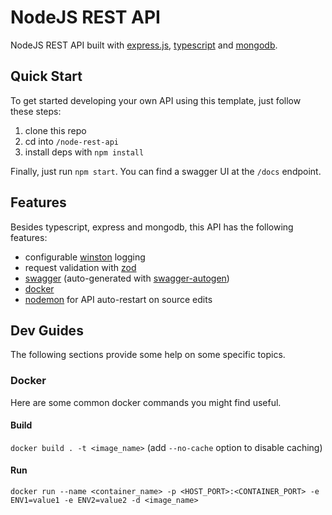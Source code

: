# NodeJS REST API
NodeJS REST API built with [express.js](https://expressjs.com/), [typescript](https://www.typescriptlang.org/) and [mongodb](https://www.mongodb.com/).

## Quick Start
To get started developing your own API using this template, just follow these steps:
1. clone this repo
2. cd into `/node-rest-api`
3. install deps with `npm install`

Finally, just run `npm start`.
You can find a swagger UI at the `/docs` endpoint.

## Features
Besides typescript, express and mongodb, this API has the following features:
* configurable [winston](https://www.npmjs.com/package//winston) logging
* request validation with [zod](https://zod.dev/)
* [swagger](https://swagger.io/) (auto-generated with [swagger-autogen](https://www.npmjs.com/package/swagger-autogen))
* [docker](https://www.docker.com/)
* [nodemon](https://www.npmjs.com/package/nodemon) for API auto-restart on source edits

## Dev Guides
The following sections provide some help on some specific topics.
### Docker
Here are some common docker commands you might find useful.
#### Build
`docker build . -t <image_name>` (add `--no-cache` option to disable caching)
#### Run
`docker run --name <container_name> -p <HOST_PORT>:<CONTAINER_PORT> -e ENV1=value1 -e ENV2=value2 -d <image_name>`